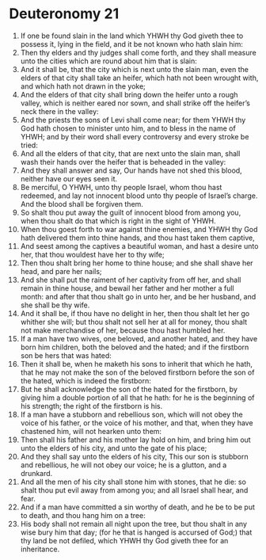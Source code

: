 ﻿# Deuteronomy  21
1. If one be found slain in the land which YHWH thy God giveth thee to possess it, lying in the field, and it be not known who hath slain him: 
2. Then thy elders and thy judges shall come forth, and they shall measure unto the cities which are round about him that is slain: 
3. And it shall be, that the city which is next unto the slain man, even the elders of that city shall take an heifer, which hath not been wrought with, and which hath not drawn in the yoke; 
4. And the elders of that city shall bring down the heifer unto a rough valley, which is neither eared nor sown, and shall strike off the heifer’s neck there in the valley: 
5. And the priests the sons of Levi shall come near; for them YHWH thy God hath chosen to minister unto him, and to bless in the name of YHWH; and by their word shall every controversy and every stroke be tried: 
6. And all the elders of that city, that are next unto the slain man, shall wash their hands over the heifer that is beheaded in the valley: 
7. And they shall answer and say, Our hands have not shed this blood, neither have our eyes seen it. 
8. Be merciful, O YHWH, unto thy people Israel, whom thou hast redeemed, and lay not innocent blood unto thy people of Israel’s charge. And the blood shall be forgiven them. 
9. So shalt thou put away the guilt of innocent blood from among you, when thou shalt do that which is right in the sight of YHWH. 
10.  When thou goest forth to war against thine enemies, and YHWH thy God hath delivered them into thine hands, and thou hast taken them captive, 
11. And seest among the captives a beautiful woman, and hast a desire unto her, that thou wouldest have her to thy wife; 
12. Then thou shalt bring her home to thine house; and she shall shave her head, and pare her nails; 
13. And she shall put the raiment of her captivity from off her, and shall remain in thine house, and bewail her father and her mother a full month: and after that thou shalt go in unto her, and be her husband, and she shall be thy wife. 
14. And it shall be, if thou have no delight in her, then thou shalt let her go whither she will; but thou shalt not sell her at all for money, thou shalt not make merchandise of her, because thou hast humbled her. 
15.  If a man have two wives, one beloved, and another hated, and they have born him children, both the beloved and the hated; and if the firstborn son be hers that was hated: 
16. Then it shall be, when he maketh his sons to inherit that which he hath, that he may not make the son of the beloved firstborn before the son of the hated, which is indeed the firstborn: 
17. But he shall acknowledge the son of the hated for the firstborn, by giving him a double portion of all that he hath: for he is the beginning of his strength; the right of the firstborn is his. 
18.  If a man have a stubborn and rebellious son, which will not obey the voice of his father, or the voice of his mother, and that, when they have chastened him, will not hearken unto them: 
19. Then shall his father and his mother lay hold on him, and bring him out unto the elders of his city, and unto the gate of his place; 
20. And they shall say unto the elders of his city, This our son is stubborn and rebellious, he will not obey our voice; he is a glutton, and a drunkard. 
21. And all the men of his city shall stone him with stones, that he die: so shalt thou put evil away from among you; and all Israel shall hear, and fear. 
22.  And if a man have committed a sin worthy of death, and he be to be put to death, and thou hang him on a tree: 
23. His body shall not remain all night upon the tree, but thou shalt in any wise bury him that day; (for he that is hanged is accursed of God;) that thy land be not defiled, which YHWH thy God giveth thee for an inheritance. 
